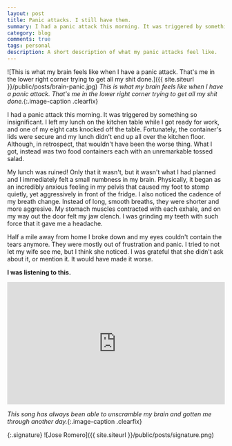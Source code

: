 ```yaml
---
layout: post
title: Panic attacks. I still have them.
summary: I had a panic attack this morning. It was triggered by something so insignificant. I left my lunch on the kitchen table while I got ready for work.
category: blog
comments: true
tags: personal
description: A short description of what my panic attacks feel like.
---
```


![This is what my brain feels like when I have a panic attack. That's me in the lower right corner trying to get all my shit done.]({{ site.siteurl }}/public/posts/brain-panic.jpg)
_This is what my brain feels like when I have a panic attack. That's me in the lower right corner trying to get all my shit done._{:.image-caption .clearfix}

I had a panic attack this morning. It was triggered by something so insignificant. I left my lunch on the kitchen table while I got ready for work, and one of my eight cats knocked off the table. Fortunately, the container's lids were secure and my lunch didn't end up all over the kitchen floor. Although, in retrospect, that wouldn't have been the worse thing. What I got, instead was two food containers each with an unremarkable tossed salad.

My lunch was ruined! Only that it wasn't, but it wasn't what I had planned and I immediately felt a small numbness in my brain. Physically, it began as an incredibly anxious feeling in my pelvis that caused my foot to stomp quietly, yet aggressively in front of the fridge. I also noticed the cadence of my breath change. Instead of long, smooth breaths, they were shorter and more aggresive. My stomach muscles contracted with each exhale, and on my way out the door felt my jaw clench. I was grinding my teeth with such force that it gave me a headache.

Half a mile away from home I broke down and my eyes couldn't contain the tears anymore. They were mostly out of frustration and panic. I tried to not let my wife see me, but I think she noticed. I was grateful that she didn't ask about it, or mention it. It would have made it worse.

**I was listening to this.**

 <style>.embed-container { position: relative; padding-bottom: 56.25%; height: 0; overflow: hidden; max-width: 100%; } .embed-container iframe, .embed-container object, .embed-container embed { position: absolute; top: 0; left: 0; width: 100%; height: 100%; }</style>
<div class='embed-container'><iframe src='https://www.youtube.com/embed/aCnf46boC3I?rel=0&amp;showinfo=0' frameborder='0' allowfullscreen></iframe></div>

_This song has always been able to unscramble my brain and gotten me through another day._{:.image-caption .clearfix}

{:.signature}
![Jose Romero]({{ site.siteurl }}/public/posts/signature.png)
